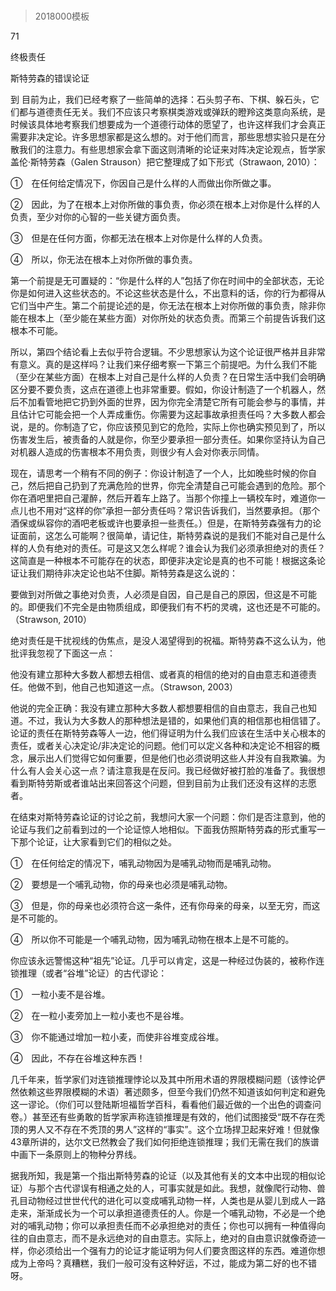 # 
> 2018000模板



71

终极责任

斯特劳森的错误论证


到 目前为止，我们已经考察了一些简单的选择：石头剪子布、下棋、躲石头，它们都与道德责任无关。我们不应该只考察棋类游戏或弹跃的瞪羚这类意向系统，是时候该具体地考察我们想要成为一个道德行动体的愿望了，也许这样我们才会真正需要非决定论。许多思想家都是这么想的。对于他们而言，那些思想实验只是在分散我们的注意力。有些思想家会拿下面这则清晰的论证来对阵决定论观点，哲学家盖伦·斯特劳森（Galen Strauson）把它整理成了如下形式（Strawaon, 2010）：


①　在任何给定情况下，你因自己是什么样的人而做出你所做之事。

②　因此，为了在根本上对你所做的事负责，你必须在根本上对你是什么样的人负责，至少对你的心智的一些关键方面负责。

③　但是在任何方面，你都无法在根本上对你是什么样的人负责。

④　所以，你无法在根本上对你所做的事负责。


第一个前提是无可置疑的：“你是什么样的人”包括了你在时间中的全部状态，无论你是如何进入这些状态的。不论这些状态是什么，不出意料的话，你的行为都得从它们当中产生。第二个前提论述的是，你无法在根本上对你所做的事负责，除非你能在根本上（至少能在某些方面）对你所处的状态负责。而第三个前提告诉我们这根本不可能。

所以，第四个结论看上去似乎符合逻辑。不少思想家认为这个论证很严格并且非常有意义。真的是这样吗？让我们来仔细考察一下第三个前提吧。为什么我们不能（至少在某些方面）在根本上对自己是什么样的人负责？在日常生活中我们会明确区分要不要负责，这点在道德上也非常重要。假如，你设计制造了一个机器人，然后不加看管地把它扔到外面的世界，因为你完全清楚它所有可能会参与的事情，并且估计它可能会把一个人弄成重伤。你需要为这起事故承担责任吗？大多数人都会说，是的。你制造了它，你应该预见到它的危险，实际上你也确实预见到了，所以伤害发生后，被责备的人就是你，你至少要承担一部分责任。如果你坚持认为自己对机器人造成的伤害根本不用负责，则很少有人会对你表示同情。

现在，请思考一个稍有不同的例子：你设计制造了一个人，比如晚些时候的你自己，然后把自己扔到了充满危险的世界，你完全清楚自己可能会遇到的危险。那个你在酒吧里把自己灌醉，然后开着车上路了。当那个你撞上一辆校车时，难道你一点儿也不用对“这样的你”承担一部分责任吗？常识告诉我们，当然要承担。（那个酒保或纵容你的酒吧老板或许也要承担一些责任。）但是，在斯特劳森强有力的论证面前，这怎么可能啊？很简单，请记住，斯特劳森说的是我们不能对自己是什么样的人负有绝对的责任。可是这又怎么样呢？谁会认为我们必须承担绝对的责任？这简直是一种根本不可能存在的状态，即便非决定论是真的也不可能！根据这条论证让我们期待非决定论也站不住脚。斯特劳森是这么说的：

要做到对所做之事绝对负责，人必须是自因，自己是自己的原因，但这是不可能的。即便我们不完全是由物质组成，即便我们有不朽的灵魂，这也还是不可能的。（Strawson, 2010）



绝对责任是干扰视线的伪焦点，是没人渴望得到的祝福。斯特劳森不这么认为，他批评我忽视了下面这一点：

他没有建立那种大多数人都想去相信、或者真的相信的绝对的自由意志和道德责任。他做不到，他自己也知道这一点。（Strawson, 2003）



他说的完全正确：我没有建立那种大多数人都想要相信的自由意志，我自己也知道。不过，我认为大多数人的那种想法是错的，如果他们真的相信那也相信错了。论证的责任在斯特劳森等人一边，他们得证明为什么我们应该在生活中关心根本的责任，或者关心决定论/非决定论的问题。他们可以定义各种和决定论不相容的概念，展示出人们觉得它如何重要，但是他们也必须说明这些人并没有自我欺骗。为什么有人会关心这一点？请注意我是在反问。我已经做好被打脸的准备了。我很想看到斯特劳斯或者谁站出来回答这个问题，但到目前为止我们还没有这样的志愿者。

在结束对斯特劳森论证的讨论之前，我想问大家一个问题：你们是否注意到，他的论证与我们之前看到过的一个论证惊人地相似。下面我仿照斯特劳森的形式重写一下那个论证，让大家看到它们的相似之处。


①　在任何给定的情况下，哺乳动物因为是哺乳动物而是哺乳动物。

②　要想是一个哺乳动物，你的母亲也必须是哺乳动物。

③　但是，你的母亲也必须符合这一条件，还有你母亲的母亲，以至无穷，而这是不可能的。

④　所以你不可能是一个哺乳动物，因为哺乳动物在根本上是不可能的。


你应该永远警惕这种“祖先”论证。几乎可以肯定，这是一种经过伪装的，被称作连锁推理（或者“谷堆”论证）的古代谬论：


①　一粒小麦不是谷堆。

②　在一粒小麦旁加上一粒小麦也不是谷堆。

③　你不能通过增加一粒小麦，而使非谷堆变成谷堆。

④　因此，不存在谷堆这种东西！


几千年来，哲学家们对连锁推理悖论以及其中所用术语的界限模糊问题（该悖论俨然依赖这些界限模糊的术语）著述颇多，但至今我们仍然不知道该如何判定和避免这一谬论。（你们可以登陆斯坦福哲学百科，看看他们最近做的一个出色的调查问卷。）甚至还有些勇敢的哲学家声称连锁推理是有效的，他们试图接受“既不存在秃顶的男人又不存在不秃顶的男人”这样的“事实”。这个立场捍卫起来好难！但就像43章所讲的，达尔文已然教会了我们如何拒绝连锁推理；我们无需在我们的族谱中画下一条原则上的物种分界线。

据我所知，我是第一个指出斯特劳森的论证（以及其他有关的文本中出现的相似论证）与那个古代谬误有相通之处的人，可事实就是如此。我想，就像爬行动物、兽孔目动物经过世世代代的进化可以变成哺乳动物一样，人类也是从婴儿到成人一路走来，渐渐成长为一个可以承担道德责任的人。你是一个哺乳动物，不必是一个绝对的哺乳动物；你可以承担责任而不必承担绝对的责任；你也可以拥有一种值得向往的自由意志，而不是永远绝对的自由意志。实际上，绝对的自由意识就像奇迹一样，你必须给出一个强有力的论证才能证明为何人们要贪图这样的东西。难道你想成为上帝吗？真糟糕，我们一般可没有这种好运，不过，能成为第二好的也不错呀。



